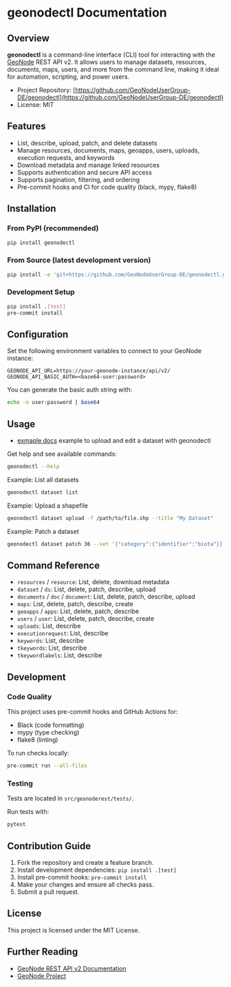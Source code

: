 # geonodectl Documentation

## Overview

**geonodectl** is a command-line interface (CLI) tool for interacting with the [GeoNode](https://geonode.org/) REST API v2. It allows users to manage datasets, resources, documents, maps, users, and more from the command line, making it ideal for automation, scripting, and power users.

- Project Repository: [https://github.com/GeoNodeUserGroup-DE/geonodectl](https://github.com/GeoNodeUserGroup-DE/geonodectl)
- License: MIT

## Features

- List, describe, upload, patch, and delete datasets
- Manage resources, documents, maps, geoapps, users, uploads, execution requests, and keywords
- Download metadata and manage linked resources
- Supports authentication and secure API access
- Supports pagination, filtering, and ordering
- Pre-commit hooks and CI for code quality (black, mypy, flake8)

## Installation


### From PyPI (recommended)
```bash
pip install geonodectl
```

### From Source (latest development version)
```bash
pip install -e 'git+https://github.com/GeoNodeUserGroup-DE/geonodectl.git@main#egg=geonodectl'
```

### Development Setup
```bash
pip install .[test]
pre-commit install
```

## Configuration

Set the following environment variables to connect to your GeoNode instance:

```
GEONODE_API_URL=https://your-geonode-instance/api/v2/
GEONODE_API_BASIC_AUTH=<base64-user:password>
```

You can generate the basic auth string with:
```bash
echo -n user:password | base64
```

## Usage

* [exmaple docs](docs/example.md) example to upload and edit a dataset with geonodectl

Get help and see available commands:
```bash
geonodectl --help
```

Example: List all datasets
```bash
geonodectl dataset list
```

Example: Upload a shapefile
```bash
geonodectl dataset upload -f /path/to/file.shp --title "My Dataset"
```

Example: Patch a dataset
```bash
geonodectl dataset patch 36 --set '{"category":{"identifier":"biota"}}'
```

## Command Reference

- `resources` / `resource`: List, delete, download metadata
- `dataset` / `ds`: List, delete, patch, describe, upload
- `documents` / `doc` / `document`: List, delete, patch, describe, upload
- `maps`: List, delete, patch, describe, create
- `geoapps` / `apps`: List, delete, patch, describe
- `users` / `user`: List, delete, patch, describe, create
- `uploads`: List, describe
- `executionrequest`: List, describe
- `keywords`: List, describe
- `tkeywords`: List, describe
- `tkeywordlabels`: List, describe

## Development

### Code Quality

This project uses pre-commit hooks and GitHub Actions for:
- Black (code formatting)
- mypy (type checking)
- flake8 (linting)

To run checks locally:
```bash
pre-commit run --all-files
```

### Testing

Tests are located in `src/geonoderest/tests/`.

Run tests with:
```bash
pytest
```

## Contribution Guide

1. Fork the repository and create a feature branch.
2. Install development dependencies: `pip install .[test]`
3. Install pre-commit hooks: `pre-commit install`
4. Make your changes and ensure all checks pass.
5. Submit a pull request.

## License

This project is licensed under the MIT License.

## Further Reading
- [GeoNode REST API v2 Documentation](https://docs.geonode.org/en/master/devel/api/V2/index.html)
- [GeoNode Project](https://geonode.org/)
